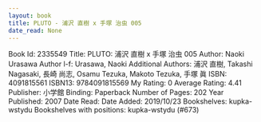 ```yaml
---
layout: book
title: PLUTO - 浦沢 直樹 x 手塚 治虫 005
date_read: None
---
```


Book Id: 2335549
Title: PLUTO: 浦沢 直樹 x 手塚 治虫 005
Author: Naoki Urasawa
Author l-f: Urasawa, Naoki
Additional Authors: 浦沢 直樹, Takashi Nagasaki, 長崎 尚志, Osamu Tezuka, Makoto Tezuka, 手塚 眞
ISBN: 4091815561
ISBN13: 9784091815569
My Rating: 0
Average Rating: 4.41
Publisher: 小学館
Binding: Paperback
Number of Pages: 202
Year Published: 2007
Date Read: 
Date Added: 2019/10/23
Bookshelves: kupka-wstydu
Bookshelves with positions: kupka-wstydu (#673)

